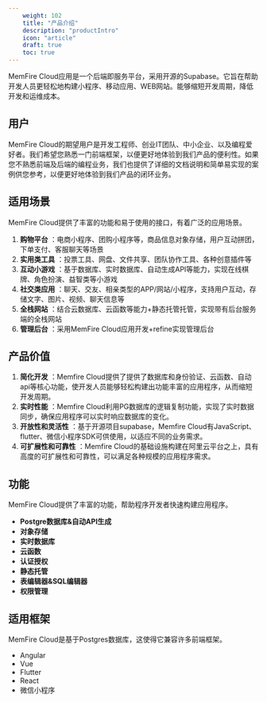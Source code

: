 ```yaml
---
    weight: 102
    title: "产品介绍"
    description: "productIntro"
    icon: "article"
    draft: true
    toc: true
---
```



MemFire Cloud应用是一个后端即服务平台，采用开源的Supabase。它旨在帮助开发人员更轻松地构建小程序、移动应用、WEB网站。能够缩短开发周期，降低开发和运维成本。



## 用户

MemFire Cloud的期望用户是开发工程师、创业IT团队、中小企业、以及编程爱好者。我们希望您熟悉一门前端框架，以便更好地体验到我们产品的便利性。如果您不熟悉前端及后端的编程业务，我们也提供了详细的文档说明和简单易实现的案例供您参考，以便更好地体验到我们产品的闭环业务。



## 适用场景

MemFire Cloud提供了丰富的功能和易于使用的接口，有着广泛的应用场景。

1. **购物平台** ：电商小程序、团购小程序等，商品信息对象存储，用户互动拼团，下单支付、客服聊天等场景
2. **实用类工具** ：投票工具、网盘、文件共享、团队协作工具、各种创意插件等
3. **互动小游戏** ：基于数据库、实时数据库、自动生成API等能力，实现在线棋牌、角色扮演、益智类等小游戏
4. **社交类应用** ：聊天、交友、相亲类型的APP/网站/小程序，支持用户互动，存储文字、图片、视频、聊天信息等
5. **全栈网站** ：结合云数据库、云函数等能力+静态托管托管，实现带有后台服务端的全栈网站
6. **管理后台** ：采用MemFire Cloud应用开发+refine实现管理后台



## 产品价值

1. **简化开发** ：Memfire Cloud提供了提供了数据库和身份验证、云函数、自动api等核心功能，使开发人员能够轻松构建出功能丰富的应用程序，从而缩短开发周期。
2. **实时性能** ：Memfire Cloud利用PG数据库的逻辑复制功能，实现了实时数据同步，确保应用程序可以实时响应数据库的变化。
3. **开放性和灵活性** ：基于开源项目supabase，Memfire Cloud有JavaScript、flutter、微信小程序SDK可供使用，以适应不同的业务需求。
4. **可扩展性和可靠性** ：Memfire Cloud的基础设施构建在阿里云平台之上，具有高度的可扩展性和可靠性，可以满足各种规模的应用程序需求。



## 功能

MemFire Cloud提供了丰富的功能，帮助程序开发者快速构建应用程序。

* **Postgre数据库&自动API生成**
* **对象存储**
* **实时数据库**
* **云函数**
* **认证授权**
* **静态托管**
* **表编辑器&SQL编辑器**
* **权限管理**



## 适用框架

MemFire Cloud是基于Postgres数据库，这使得它兼容许多前端框架。

* Angular
* Vue
* Flutter
* React
* 微信小程序







